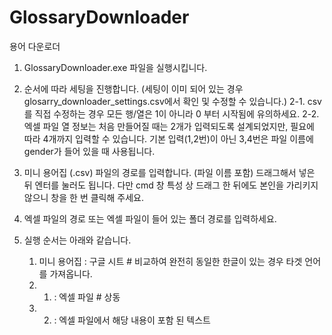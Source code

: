 # GlossaryDownloader
용어 다운로더

1. GlossaryDownloader.exe 파일을 실행시킵니다.

2. 순서에 따라 세팅을 진행합니다.
(세팅이 이미 되어 있는 경우 glosarry_downloader_settings.csv에서 확인 및 수정할 수 있습니다.)
    2-1. csv를 직접 수정하는 경우 모든 행/열은 1이 아니라 0 부터 시작됨에 유의하세요.
    2-2. 엑셀 파일 열 정보는 처음 만들어질 때는 2개가 입력되도록 설계되었지만,
        필요에 따라 4개까지 입력할 수 있습니다.
        기본 입력(1,2번)이 아닌 3,4번은 파일 이름에 gender가 들어 있을 때 사용됩니다.

3. 미니 용어집 (.csv) 파일의 경로를 입력합니다. (파일 이름 포함)
    드래그해서 넣은 뒤 엔터를 눌러도 됩니다.
    다만 cmd 창 특성 상 드래그 한 뒤에도 본인을 가리키지 않으니 창을 한 번 클릭해 주세요.

4. 엑셀 파일의 경로 또는 엑셀 파일이 들어 있는 폴더 경로를 입력하세요.

5. 실행 순서는 아래와 같습니다.
    1) 미니 용어집 : 구글 시트         # 비교하여 완전히 동일한 한글이 있는 경우 타겟 언어를 가져옵니다.
    2) 1) : 엑셀 파일                # 상동 
    3) 2) : 엑셀 파일에서 해당 내용이 포함 된 텍스트